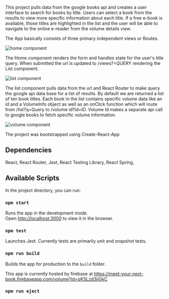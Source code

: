 This project pulls data from the google books api and creates a user interface to search for books by title. Users can select a book from the results to view more specific information about each title. If a free e-book is available, those titles are highlighted in the list and the user will be able to navigate to the online e-reader from the volume details view.

The App basically consists of three primary independent views or Routes.

![home component](https://github.com/MichaelAdamBerry/home.png)

The Home component renders the form and handles state for the user's title query. When submitted the url is updated to /views?=QUERY rendering the List component.

![list component](https://github.com/MichaelAdamBerry/list.png)

The list component pulls data from the url and React Router to make query the google api data base for a list of results. By default we are returned a list of ten book titles. Each book in the list contains specific volume data like an id and a VolumeInfo object as well as an onClick function which will route from /list?q=Query to /volume id?id=ID. Volume Id makes a separate api call to google books to fetch specific volume information.

![volume component](https://github.com/MichaelAdamBerry/volume.png)

The project was bootstrapped using Create-React-App

## Dependencies

React, React Router, Jest, React Testing Library, React Spring,

## Available Scripts

In the project directory, you can run:

### `npm start`

Runs the app in the development mode.<br>
Open [http://localhost:3000](http://localhost:3000) to view it in the browser.

### `npm test`

Launches Jest. Currently tests are primarily unit and snapshot tests.

### `npm run build`

Builds the app for production to the `build` folder.<br>

This app is currently hosted by firebase at https://meet-your-next-book.firebaseapp.com/volume?id=qKSLzd3jiGkC

### `npm run eject`
